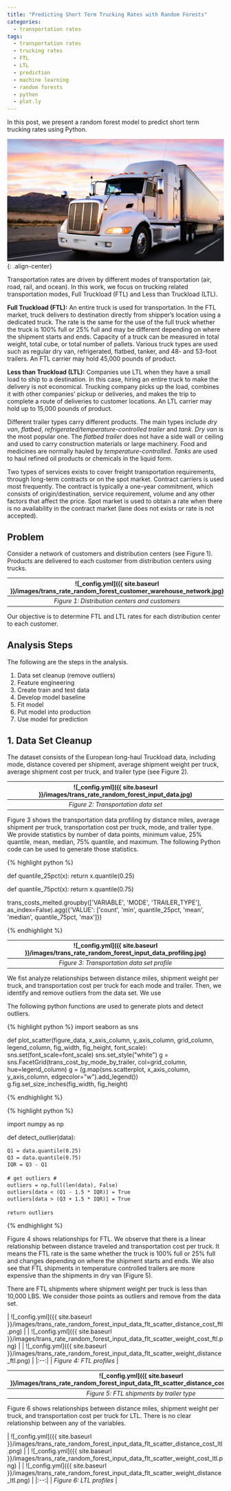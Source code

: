 ```yaml
---
title: "Predicting Short Term Trucking Rates with Random Forests"
categories:
  - transportation rates
tags:
  - transportation rates
  - trucking rates
  - FTL
  - LTL
  - prediction
  - machine learning
  - random forests
  - python
  - plot.ly
--- 
```


In this post, we present a random forest model to predict short term trucking rates using Python.

![image-center](/images/dry_van.jpg){: .align-center}

Transportation rates are driven by different modes of transportation (air, road, rail, and ocean). 
In this work, we focus on trucking related transportation modes, Full Truckload (FTL) and Less than Truckload (LTL).

**Full Truckload (FTL):** An entire truck is used for transportation. 
In the FTL market, truck delivers to destination directly from shipper’s location using a dedicated truck. 
The rate is the same for the use of the full truck whether the truck is 100% full or 
25% full and may be different depending on where the shipment starts and ends. 
Capacity of a truck can be measured in total weight, total cube, or total number of pallets. 
Various truck types are used such as regular dry van, refrigerated, flatbed, tanker, and 48- and 53-foot trailers. 
An FTL carrier may hold 45,000 pounds of product.

**Less than Truckload (LTL):** Companies use LTL when they have a small load to ship to a destination. 
In this case, hiring an entire truck to make the delivery is not economical. 
Trucking company picks up the load, combines it with other companies’ pickup or deliveries, 
and makes the trip to complete a route of deliveries to customer locations. An LTL carrier may 
hold up to 15,000 pounds of product.

Different trailer types carry different products. 
The main types include *dry van*, *flatbed*, *refrigerated/temperature-controlled trailer* and *tank*. 
*Dry van* is the most popular one. The *flatbed trailer* does not have a side wall or ceiling and used to carry 
construction materials or large machinery. Food and medicines are normally hauled by *temperature-controlled*. 
*Tanks* are used to haul refined oil products or chemicals in the liquid form.

Two types of services exists to cover freight transportation requirements, through long-term contracts or 
on the spot market. Contract carriers is used most frequently. The contract is typically a one-year commitment, 
which consists of origin/destination, service requirement, volume and any other factors that affect the price. 
Spot market is used to obtain a rate when there is no availability in the contract market (lane does not exists or 
rate is not accepted).  

## Problem

Consider a network of customers and distribution centers (see Figure 1). 
Products are delivered to each customer from distribution centers using trucks. 

| ![_config.yml]({{ site.baseurl }}/images/trans_rate_random_forest_customer_warehouse_network.jpg) | 
|:--:| 
| *Figure 1: Distribution centers and customers* |

Our objective is to determine FTL and LTL rates for each distribution center to each customer. 

## Analysis Steps

The following are the steps in the analysis. 

1. Data set cleanup (remove outliers)
2. Feature engineering
3. Create train and test data
4. Develop model baseline
5. Fit model
6. Put model into production
7. Use model for prediction

## 1. Data Set Cleanup

The dataset consists of the European long-haul Truckload data, including
mode, distance covered per shipment, average shipment weight per truck, average shipment cost per truck,
and trailer type (see Figure 2). 

| ![_config.yml]({{ site.baseurl }}/images/trans_rate_random_forest_input_data.jpg) | 
|:--:| 
| *Figure 2: Transportation data set* |

Figure 3 shows the transportation data profiling by distance miles, average shipment per truck, 
transportation cost per truck, mode, and trailer type. We provide statistics by number of data points, 
minimum value, 25% quantile, mean, median, 75% quantile, and maximum. The following Python code 
can be used to generate those statistics.

{% highlight python %}

def quantile_25pct(x):
    return x.quantile(0.25)

def quantile_75pct(x):
    return x.quantile(0.75)

trans_costs_melted.groupby(['VARIABLE', 'MODE', 'TRAILER_TYPE'], as_index=False).agg({'VALUE': ['count', 'min', quantile_25pct, 'mean', 'median', quantile_75pct, 'max']})

{% endhighlight %}

| ![_config.yml]({{ site.baseurl }}/images/trans_rate_random_forest_input_data_profiling.jpg) | 
|:--:| 
| *Figure 3: Transportation data set profile* |

We fist analyze relationships between distance miles, shipment weight per truck, and
transportation cost per truck for each mode and trailer. Then, we identify and remove outliers
from the data set. We use 

The following python functions
are used to generate plots and detect outliers.

{% highlight python %}
import seaborn as sns

def plot_scatter(figure_data, x_axis_column, y_axis_column, grid_column, legend_column, fig_width, fig_height, font_scale):
    sns.set(font_scale=font_scale)
    sns.set_style("white")
    g = sns.FacetGrid(trans_cost_by_mode_by_trailer, col=grid_column, hue=legend_column)
    g = (g.map(sns.scatterplot, x_axis_column, y_axis_column, edgecolor="w").add_legend())
    g.fig.set_size_inches(fig_width, fig_height)

{% endhighlight %}

{% highlight python %}

import numpy as np

def detect_outlier(data):
    
    Q1 = data.quantile(0.25)
    Q3 = data.quantile(0.75)
    IQR = Q3 - Q1
    
    # get outliers #
    outliers = np.full(len(data), False)
    outliers[data < (Q1 - 1.5 * IQR)] = True
    outliers[data > (Q3 + 1.5 * IQR)] = True
    
    return outliers

{% endhighlight %}

Figure 4 shows relationships for FTL. We observe that there is a linear relationship between distance traveled
and transportation cost per truck. It means the FTL rate is the same whether the truck is 100% full or 25% full
and changes depending on where the shipment starts and ends. We also see that FTL shipments in temperature controlled
trailers are more expensive than the shipments in dry van (Figure 5).

There are FTL shipments where shipment weight per truck is less than 10,000 LBS. 
We consider those points as outliers and remove from the data set. 

| ![_config.yml]({{ site.baseurl }}/images/trans_rate_random_forest_input_data_flt_scatter_distance_cost_ftl.png) | 
| ![_config.yml]({{ site.baseurl }}/images/trans_rate_random_forest_input_data_flt_scatter_weight_cost_ftl.png) | 
| ![_config.yml]({{ site.baseurl }}/images/trans_rate_random_forest_input_data_flt_scatter_weight_distance_ftl.png) | 
|:--:| 
| *Figure 4: FTL profiles* |

| ![_config.yml]({{ site.baseurl }}/images/trans_rate_random_forest_input_data_flt_scatter_distance_cost_ftl_trailer.png) | 
|:--:| 
| *Figure 5: FTL shipments by trailer type* |

Figure 6 shows relationships between distance miles, shipment weight per truck, and
transportation cost per truck for LTL. There is no clear relationship between any of the variables. 

| ![_config.yml]({{ site.baseurl }}/images/trans_rate_random_forest_input_data_flt_scatter_distance_cost_ltl.png) | 
| ![_config.yml]({{ site.baseurl }}/images/trans_rate_random_forest_input_data_flt_scatter_weight_cost_ltl.png) | 
| ![_config.yml]({{ site.baseurl }}/images/trans_rate_random_forest_input_data_flt_scatter_weight_distance_ltl.png) | 
|:--:| 
| *Figure 6: LTL profiles* |
